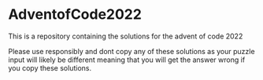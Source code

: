 # AdventofCode2022
This is a repository containing the solutions for the advent of code 2022

Please use responsibly and dont copy any of these solutions as your puzzle input will likely be different meaning that you will get the answer wrong if you copy these solutions.
